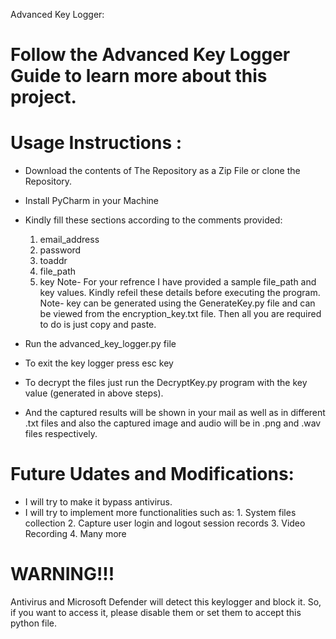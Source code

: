 Advanced Key Logger:

# Follow the Advanced Key Logger Guide to learn more about this project.

# Usage Instructions :

- Download the contents of The Repository as a Zip File or clone the Repository.

- Install PyCharm in your Machine

- Kindly fill these sections according to the comments provided:
    1. email_address
    2. password
    3. toaddr
    4. file_path
    5. key
Note- For your refrence I have provided a sample file_path and key values. Kindly refeil these details before executing the program.
Note- key can be generated using the GenerateKey.py file and can be viewed from the encryption_key.txt file. Then all you are required to do is just copy and paste.

- Run the advanced_key_logger.py file

- To exit the key logger press esc key

- To decrypt the files just run the DecryptKey.py program with the key value (generated in above steps).

- And the captured results will be shown in your mail as well as in different .txt files and also the captured image and audio will be in .png and .wav files respectively.

# Future Udates and Modifications:
- I will try to make it bypass antivirus.
- I will try to implement more functionalities such as:
      1. System files collection
      2. Capture user login and logout session records
      3. Video Recording
      4. Many more

# WARNING!!!

Antivirus and Microsoft Defender will detect this keylogger and block it. So, if you want to access it, please disable them or set them to accept this python file.
